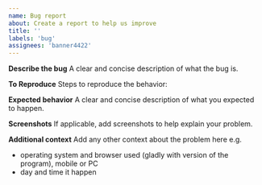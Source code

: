 ```yaml
---
name: Bug report
about: Create a report to help us improve
title: ''
labels: 'bug'
assignees: 'banner4422'
---
```


**Describe the bug**
A clear and concise description of what the bug is.

**To Reproduce**
Steps to reproduce the behavior:

**Expected behavior**
A clear and concise description of what you expected to happen.

**Screenshots**
If applicable, add screenshots to help explain your problem.

**Additional context**
Add any other context about the problem here e.g. 
- operating system and browser used (gladly with version of the program), mobile or PC
- day and time it happen
